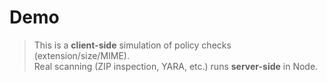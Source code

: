 # Demo
<div class="page-demo">

<ClientOnly>
  <Demo />
</ClientOnly>

</div>

> This is a **client-side** simulation of policy checks (extension/size/MIME).  
> Real scanning (ZIP inspection, YARA, etc.) runs **server-side** in Node.
